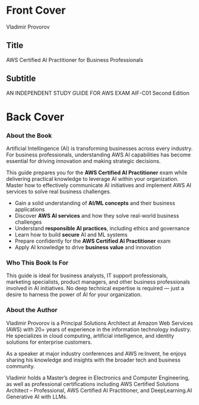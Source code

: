 # Front Cover

Vladimir Provorov

## Title
AWS Certified AI Practitioner for Business Professionals

## Subtitle
AN INDEPENDENT STUDY GUIDE FOR AWS EXAM AIF-C01
Second Edition

# Back Cover

### About the Book
Artificial Intellingence (AI) is transforming businesses across every industry. For business professionals, understanding AWS AI capabilities has become essential for driving innovation and making strategic decisions.

This guide prepares you for the **AWS Certified AI Practitioner** exam while delivering practical knowledge to leverage AI within your organization. Master how to effectively communicate AI initiatives and implement AWS AI services to solve real business challenges.

- Gain a solid understanding of **AI/ML concepts** and their business applications
- Discover **AWS AI services** and how they solve real-world business challenges
- Understand **responsible AI practices**, including ethics and governance
- Learn how to build **secure** AI and ML systems
- Prepare confidently for the **AWS Certified AI Practitioner** exam
- Apply AI knowledge to drive **business value** and innovation

### Who This Book Is For
This guide is ideal for business analysts, IT support professionals, marketing specialists, product managers, and other business professionals involved in AI initiatives. No deep technical expertise is required &mdash; just a desire to harness the power of AI for your organization.

### About the Author
Vladimir Provorov is a Principal Solutions Architect at Amazon Web Services (AWS) with 20+ years of experience in the information technology industry. He specializes in cloud computing, artificial intelligence, and identity solutions for enterprise customers.

As a speaker at major industry conferences and AWS re:Invent, he enjoys sharing his knowledge and insights with the broader tech and business community.

Vladimir holds a Master&rsquo;s degree in Electronics and Computer Engineering, as well as professional certifications including AWS Certified Solutions Architect &ndash; Professional, AWS Certified AI Practitioner, and DeepLearning.AI Generative AI with LLMs.